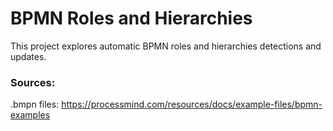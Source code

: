 # BPMN Roles and Hierarchies

This project explores automatic BPMN roles and hierarchies detections and updates.

### Sources:
.bmpn files: https://processmind.com/resources/docs/example-files/bpmn-examples
